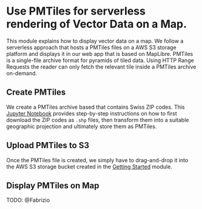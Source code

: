 # Use PMTiles for serverless rendering of Vector Data on a Map.
This module explains how to display vector data on a map. We follow a serverless approach that hosts a PMTiles files on a AWS S3 storage platform and displays it in our web app that is based on MapLibre. PMTiles is a single-file archive format for pyramids of tiled data. Using HTTP Range Requests the reader can only fetch the relevant tile inside a PMTiles archive on-demand.

## Create PMTiles
We create a PMTiles archive based that contains Swiss ZIP codes. This [Jupyter Notebook](./prepare_vector_tiles.ipynb) provides step-by-step instructions on how to first download the ZIP codes as `.shp` files, then transform them into a suitable geographic projection and ultimately store them as PMTiles.

## Upload PMTiles to S3
Once the PMTiles file is created, we simply have to drag-and-drop it into the AWS S3 storage bucket created in the [Getting Started](../README.md) module.

## Display PMTiles on Map
TODO: @Fabrizio